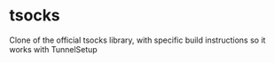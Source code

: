 tsocks
======

Clone of the official tsocks library, with specific build instructions so it works with TunnelSetup
